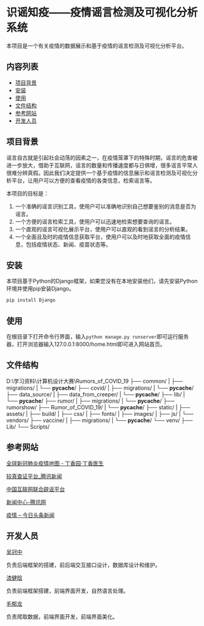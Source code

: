 

# 识谣知疫——疫情谣言检测及可视化分析系统

本项目是一个有关疫情的数据展示和基于疫情的谣言检测及可视化分析平台。



## 内容列表

* [项目背景](#项目背景)
* [安装](#安装)
* [使用](#使用)
* [文件结构](#文件结构)
* [参考网站](#参考网站)
* [开发人员](#开发人员)

## 项目背景

谣言自古就是引起社会动荡的因素之一，在疫情笼罩下的特殊时期，谣言的危害被进一步放大，借助于互联网，谣言的数量和传播速度都与日俱增，很多谣言平常人很难分辨真假。因此我们决定提供一个基于疫情的信息展示和谣言检测及可视化分析平台，让用户可以方便的查看疫情的各类信息，检索谣言等。

本项目的目标是：

1. 一个准确的谣言识别工具，使用户可以准确地识别自己想要鉴别的消息是否为谣言。
2. 一个方便的谣言检索工具，使用户可以迅速地检索想要查询的谣言。
3. 一个直观的谣言可视化展示平台，使用户可以直观的看到谣言的分析结果。
4. 一个全面且及时的疫情信息获取平台，使用户可以及时地获取全面的疫情信息，包括疫情状态、新闻、疫苗状态等。



## 安装

本项目基于Python的Django框架，如果您没有在本地安装他们，请先安装Python环境并使用pip安装Django。

```python
pip install Django
```



## 使用

在根目录下打开命令行界面，输入`python manage.py runserver`即可运行服务器，打开浏览器输入127.0.0.1:8000/home.html即可进入网站首页。



## 文件结构

D:\学习资料\计算机设计大赛\Rumors_of_COVID_19
├── common/
|  ├── migrations/
|  └── __pycache__/
├── covid/
|  ├── migrations/
|  └── __pycache__/
├── data_source/
|  ├── data_from_creeper/
|  └── __pycache__/
├── lib/
|  └── __pycache__/
├── rumor/
|  ├── migrations/
|  └── __pycache__/
├── rumorshow/
├── Rumor_of_COVID_19/
|  └── __pycache__/
├── static/
|  ├── assets/
|  ├── build/
|  ├── css/
|  ├── fonts/
|  ├── images/
|  ├── js/
|  └── vendors/
├── vaccine/
|  ├── migrations/
|  └── __pycache__/
└── venv/
   ├── Lib/
   └── Scripts/

## 参考网站

[全球新冠肺炎疫情地图 - 丁香园·丁香医生 ](https://ncov.dxy.cn/ncovh5/view/pneumonia)

[较真查证平台_腾讯新闻 ](https://vp.fact.qq.com/home)

[中国互联网联合辟谣平台 ](https://www.piyao.org.cn/)

[新闻中心-腾讯网 ](https://news.qq.com/)

[疫情 – 今日头条新闻 ](http://www.cp79115.cn/tag/疫情)



## 开发人员

[吴冠中](https://github.com/Sakura-del)

负责后端框架的搭建，前后端交互接口设计，数据库设计和维护。

[漆健晗](https://github.com/lanhesanqi)

负责前端框架搭建，前端界面开发，自然语言处理。

[毛郁龙](https://github.com/MIkumikumi0116)

负责爬取数据，前端界面开发，前端界面美化。

